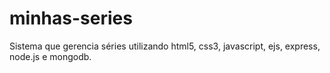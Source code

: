 # minhas-series
Sistema que gerencia séries utilizando html5, css3, javascript, ejs, express, node.js e mongodb.
